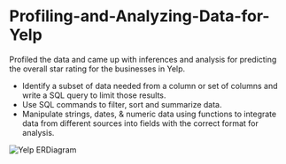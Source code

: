 # Profiling-and-Analyzing-Data-for-Yelp
Profiled the data and came up with inferences and analysis for predicting the overall star rating for the businesses in Yelp.

- Identify a subset of data needed from a column or set of columns and write a SQL query to limit those results.
- Use SQL commands to filter, sort and summarize data.
- Manipulate strings, dates, & numeric data using functions to integrate data from different sources into fields with the correct format for analysis.

![Yelp ERDiagram](https://user-images.githubusercontent.com/63196636/116079950-cea68400-a6db-11eb-9e5e-1c81555a8701.png)
